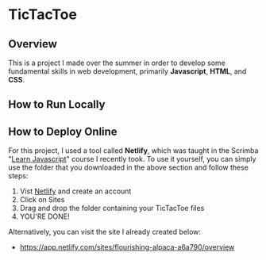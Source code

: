 # TicTacToe

## Overview
This is a project I made over the summer in order to develop some fundamental skills in web development, primarily **Javascript**, **HTML**, and **CSS**.


## How to Run Locally

## How to Deploy Online
For this project, I used a tool called **Netlify**, which was taught in the Scrimba "[Learn Javascript]((https://scrimba.com/learn/learnjavascript))" course I recently took. To use it yourself, you can simply use the folder that you downloaded in the above section and follow these steps:

1. Vist [Netlify]([url](https://app.netlify.com/)) and create an account
2. Click on Sites
3. Drag and drop the folder containing your TicTacToe files
4. YOU'RE DONE!

Alternatively, you can visit the site I already created below:
* https://app.netlify.com/sites/flourishing-alpaca-a6a790/overview
